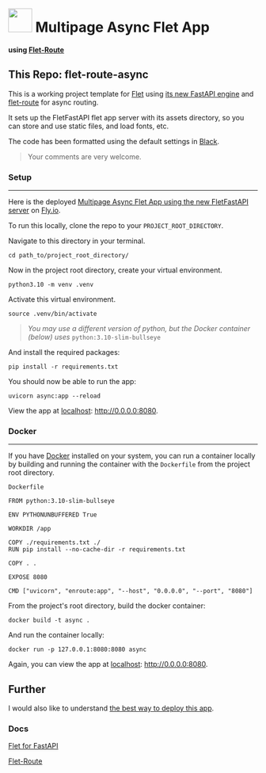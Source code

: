 
# <img src="https://s3.us-west-2.amazonaws.com/polae.io/static/polae_logo_text_label_white_256.png"  width="48">  Multipage Async Flet App
#### using [Flet-Route](https://github.com/saurabhwadekar/flet_route)

## This Repo: flet-route-async 
This is a working project template for [Flet](https://flet.dev/) using [its new FastAPI engine](https://flet.dev/blog/flet-for-fastapi) and [flet-route](https://github.com/saurabhwadekar/flet_route) for async routing.

It sets up the FletFastAPI flet app server with its assets directory, so you can store and use static files, and load fonts, etc.

The code has been formatted using the default settings in [Black](https://black.readthedocs.io/en/stable/#).

>Your comments are very welcome.

### Setup

---

Here is the deployed [Multipage Async Flet App using the new FletFastAPI server](https://flet-route-async.fly.dev/) on [Fly.io](https://fly.io/).

To run this locally, clone the repo to your `PROJECT_ROOT_DIRECTORY`.

Navigate to this directory in your terminal.


```
cd path_to/project_root_directory/
```
Now in the project root directory, create your virtual environment.

```
python3.10 -m venv .venv
```
Activate this virtual environment.
```
source .venv/bin/activate 
```
> *You may use a different version of python, but the Docker container (below) uses* `python:3.10-slim-bullseye`

And install the required packages:


```
pip install -r requirements.txt
```


You should now be able to run the app:

```
uvicorn async:app --reload
```

View the app at [localhost](http://0.0.0.0:8080): http://0.0.0.0:8080.


### Docker
---

 If you have [Docker](https://www.docker.com/) installed on your system, you can run a container locally by building and running the container with the `Dockerfile` from the project root directory.

 `Dockerfile`

   ```
   FROM python:3.10-slim-bullseye

  ENV PYTHONUNBUFFERED True

  WORKDIR /app

  COPY ./requirements.txt ./
  RUN pip install --no-cache-dir -r requirements.txt

  COPY . .

  EXPOSE 8080

  CMD ["uvicorn", "enroute:app", "--host", "0.0.0.0", "--port", "8080"]
   ```

 From the project's root directory, build the docker container:

 ```
docker build -t async .
```

And run the container locally:

```
docker run -p 127.0.0.1:8080:8080 async
```

Again, you can view the app at [localhost](http://0.0.0.0:8080): http://0.0.0.0:8080.


## Further

I would also like to understand [the best way to deploy this app](docs/deployment.md).  

### Docs

[Flet for FastAPI](https://flet.dev/blog/flet-for-fastapi)

[Flet-Route](https://github.com/saurabhwadekar/flet_route)